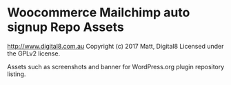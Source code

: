 # Woocommerce Mailchimp auto signup Repo Assets #
http://www.digital8.com.au
Copyright (c) 2017 Matt, Digital8
Licensed under the GPLv2 license.

Assets such as screenshots and banner for WordPress.org plugin repository listing.